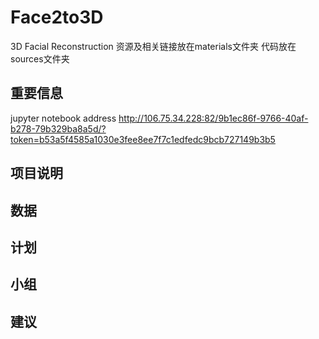 # Face2to3D
3D Facial Reconstruction
资源及相关链接放在materials文件夹
代码放在sources文件夹

## 重要信息
jupyter notebook address
http://106.75.34.228:82/9b1ec86f-9766-40af-b278-79b329ba8a5d/?token=b53a5f4585a1030e3fee8ee7f7c1edfedc9bcb727149b3b5

## 项目说明

## 数据


## 计划

## 小组

## 建议
